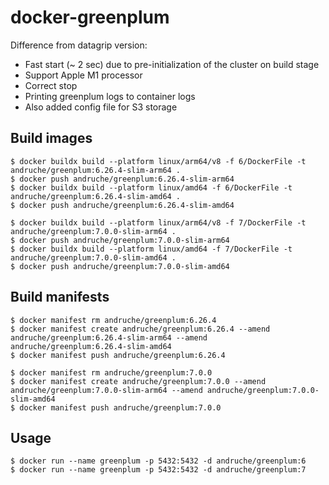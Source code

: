 # docker-greenplum

Difference from datagrip version:
* Fast start (~ 2 sec) due to pre-initialization of the cluster on build stage
* Support Apple M1 processor
* Correct stop
* Printing greenplum logs to container logs
* Also added config file for S3 storage

## Build images
```
$ docker buildx build --platform linux/arm64/v8 -f 6/DockerFile -t andruche/greenplum:6.26.4-slim-arm64 .
$ docker push andruche/greenplum:6.26.4-slim-arm64
$ docker buildx build --platform linux/amd64 -f 6/DockerFile -t andruche/greenplum:6.26.4-slim-amd64 .
$ docker push andruche/greenplum:6.26.4-slim-amd64

$ docker buildx build --platform linux/arm64/v8 -f 7/DockerFile -t andruche/greenplum:7.0.0-slim-arm64 .
$ docker push andruche/greenplum:7.0.0-slim-arm64
$ docker buildx build --platform linux/amd64 -f 7/DockerFile -t andruche/greenplum:7.0.0-slim-amd64 .
$ docker push andruche/greenplum:7.0.0-slim-amd64
```

## Build manifests
```
$ docker manifest rm andruche/greenplum:6.26.4
$ docker manifest create andruche/greenplum:6.26.4 --amend andruche/greenplum:6.26.4-slim-arm64 --amend andruche/greenplum:6.26.4-slim-amd64
$ docker manifest push andruche/greenplum:6.26.4

$ docker manifest rm andruche/greenplum:7.0.0
$ docker manifest create andruche/greenplum:7.0.0 --amend andruche/greenplum:7.0.0-slim-arm64 --amend andruche/greenplum:7.0.0-slim-amd64
$ docker manifest push andruche/greenplum:7.0.0
```

## Usage
```
$ docker run --name greenplum -p 5432:5432 -d andruche/greenplum:6
$ docker run --name greenplum -p 5432:5432 -d andruche/greenplum:7
```
